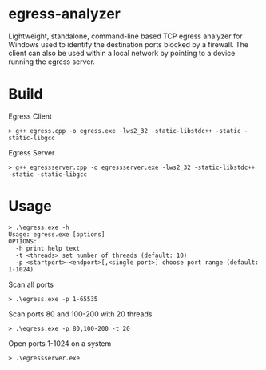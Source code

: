 # egress-analyzer
Lightweight, standalone, command-line based TCP egress analyzer for Windows used to identify the destination ports blocked by a firewall. The client can also be used within a local network by pointing to a device running the egress server.

# Build
Egress Client
```
> g++ egress.cpp -o egress.exe -lws2_32 -static-libstdc++ -static -static-libgcc
```
Egress Server
```
> g++ egressserver.cpp -o egressserver.exe -lws2_32 -static-libstdc++ -static -static-libgcc
```

# Usage
```
> .\egress.exe -h
Usage: egress.exe [options]
OPTIONS:
  -h print help text
  -t <threads> set number of threads (default: 10)
  -p <startport>-<endport>[,<single port>] choose port range (default: 1-1024)
```
Scan all ports
```
> .\egress.exe -p 1-65535
```
Scan ports 80 and 100-200 with 20 threads
```
> .\egress.exe -p 80,100-200 -t 20
```
Open ports 1-1024 on a system
```
> .\egressserver.exe
```
